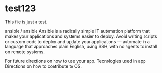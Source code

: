# test123

This file is just a test. 

ansible / ansible Ansible is a radically simple IT automation platform that makes your applications and systems easier to deploy. Avoid writing scripts or custom code to deploy and update your applications — automate in a language that approaches plain English, using SSH, with no agents to install on remote systems.

For future directions on how to use your app.
Tecnologies used in app
Directions on how to contribute to OS.
